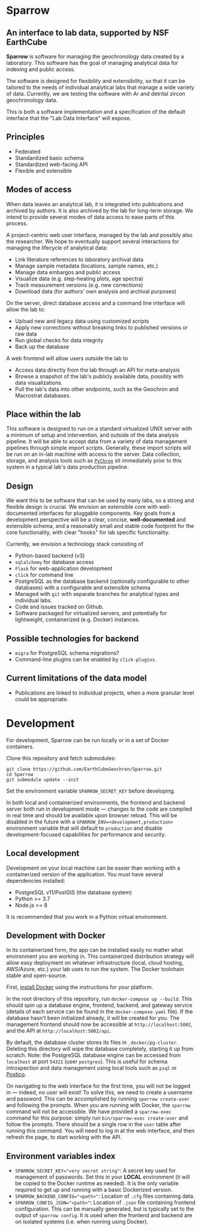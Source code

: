 # Sparrow

## An interface to lab data, supported by NSF EarthCube

**Sparrow** is software for managing the geochronology data
created by a laboratory. This software has the goal of managing
analytical data for indexing and public access.

The software is designed for flexibility and extensibility, so that it can
be tailored to the needs of individual analytical labs that manage a wide
variety of data. Currently, we are testing the software with Ar and detrital
zircon geochronology data.

This is both a software implementation and a specification of the default
interface that the "Lab Data Interface" will expose.

## Principles

- Federated
- Standardized basic schema
- Standardized web-facing API
- Flexible and extensible

## Modes of access

When data leaves an analytical lab, it is integrated into publications
and archived by authors. It is also archived by the lab for long-term storage.
We intend to provide several modes of data access to ease parts of this
process.

A project-centric web user interface, managed by the
lab and possibly also the researcher. We hope to eventually
support several interactions for managing the lifecycle
of analytical data:

- Link literature references to laboratory archival data
- Manage sample metadata (locations, sample names, etc.)
- Manage data embargos and public access
- Visualize data (e.g. step-heating plots, age spectra)
- Track measurement versions (e.g. new corrections)
- Download data (for authors' own analysis and archival purposes)

On the server, direct database access and a
command line interface will allow the lab to:

- Upload new and legacy data using customized scripts
- Apply new corrections without breaking
  links to published versions or raw data
- Run global checks for data integrity
- Back up the database

A web frontend will allow users outside the lab to

- Access data directly from the lab through an API for meta-analysis
- Browse a snapshot of the lab's publicly available data, possibly
  with data visualizations.
- Pull the lab's data into other endpoints, such as the Geochron
  and Macrostrat databases.

## Place within the lab

This software is designed to run on a standard virtualized
UNIX server with a minimum of setup and intervention, and outside
of the data analysis pipeline.
It will be able to accept data from a variety of data
management pipelines through simple import scripts. Generally,
these import scripts will be run on an in-lab machine with access
to the server. Data collection, storage, and analysis tools
such as [`PyChron`](https://github.com/NMGRL/PyChron)
sit immediately prior to this system in a typical lab's data production pipeline.

## Design

We want this to be software that can be used by many labs, so a
strong and flexible design is crucial. We envision an
extensible core with well-documented interfaces for pluggable
components. Key goals from a development perspective will
be a clear, concise, **well-documented** and extensible schema,
and a reasonably small and stable code footprint for the
core functionality, with clear "hooks" for lab specific
functionality.

Currently, we envision a technology stack consisting of

- Python-based backend (v3)
- `sqlalchemy` for database access
- `Flask` for web-application development
- `click` for command line
- PostgreSQL as the database backend (optionally configurable to other
  databases) with a configurable and extensible schema
- Managed with `git` with separate branches for analytical
  types and individual labs.
- Code and issues tracked on Github.
- Software packaged for virtualized servers, and potentially
  for lightweight, containerized (e.g. Docker) instances.

## Possible technologies for backend

- `migra` for PostgreSQL schema migrations?
- Command-line plugins can be enabled by `click-plugins`.

## Current limitations of the data model

- Publications are linked to individual projects, when a more granular
  level could be appropriate.

# Development

For development, Sparrow can be run locally or in a set of Docker
containers.

Clone this repository and fetch submodules:
```
git clone https://github.com/EarthCubeGeochron/Sparrow.git
cd Sparrow
git submodule update --init
```

Set the environment variable `SPARROW_SECRET_KEY` before developing.

In both local and containerized environments, the frontend and backend server
both run in development mode — changes to the code are compiled in real time
and should be available upon browser reload. This will be disabled in the
future with a `SPARROW_ENV=<development,production>` environment variable that
will default to `production` and disable development-focused capabilities for
performance and security.

## Local development

Development on your local machine can be easier than working with
a containerized version of the application. You must have several dependencies
installed:

- PostgreSQL v11/PostGIS (the database system)
- Python >= 3.7
- Node.js >= 8

It is recommended that you work in a Python virtual environment.

## Development with Docker

In its containerized form, the app can be installed easily
no matter what environment you are working in. This containerized
distribution strategy will allow easy deployment on whatever infrastructure
(local, cloud hosting, AWS/Azure, etc.) your lab uses to run the system.
The Docker toolchain stable and open-source.

First, [install Docker](https://docs.docker.com/install/)
using the instructions for your platform.

In the root directory of this repository, run `docker-compose up --build`. This
should spin up a database engine, frontend, backend, and gateway service
(details of each service can be found in the `docker-compose.yaml` file). If
the database hasn't been initialized already, it will be created for you. The management frontend
should now be accessible at `http://localhost:5002`, and the API at `http://localhost:5002/api`.

By default, the database cluster stores its files in
`_docker/pg-cluster`. Deleting this directory will wipe the database
completely, starting it up from scratch.
Note: the PostgreSQL database engine can be accessed from `localhost` at port
`54321` (user `postgres`). This is useful for schema introspection and data
management using local tools such as `psql` or
[Postico](https://eggerapps.at/postico/).

On navigating to the web interface for the first time, you will not be logged
in — indeed, no user will exist! To solve this, we need to create a username
and password. This can be accomplished by running `sparrow create-user` and
following the prompts. When you are running with Docker, the `sparrow` command
will not be accessible. We have provided a `sparrow-exec` command for this
purpose: simply run `bin/sparrow-exec create-user` and follow the prompts.
There should be a single row in the `user` table after running this
command. You will need to log in at the web interface, and then refresh
the page, to start working with the API.

## Environment variables index

- `SPARROW_SECRET_KEY="very secret string"`: A secret key used for management
  of passwords. Set this in your **LOCAL** environment (it will be copied to
  the Docker runtime as needed). It is the only variable required to get up and
  running with a basic Dockerized version.
- `SPARROW_BACKEND_CONFIG="<path>"`: Location of `.cfg` files containing data.
- `SPARROW_CONFIG_JSON="<path>"`: Location of `.json` file containing frontend
  configuration. This can be manually generated, but is typically set to the
  output of `sparrow config`. It is used when the frontend and backend are on
  isolated systems (i.e. when running using Docker).

